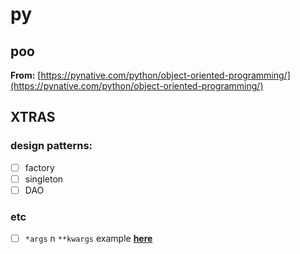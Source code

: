 # py

## poo 

**From:**
[https://pynative.com/python/object-oriented-programming/](https://pynative.com/python/object-oriented-programming/)

## XTRAS

### design patterns: 
- [ ] factory
- [ ] singleton
- [ ] DAO

### etc
- [ ] `*args` n `**kwargs` example [**here**](https://colab.research.google.com/drive/1tT90BGyYoENYko7-7j1fJSFiCWhJ__Kz#scrollTo=l20QxTTRnwPK)

